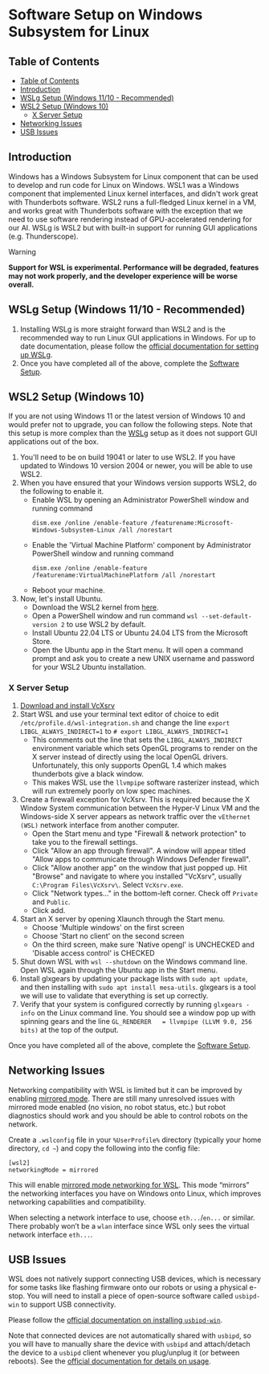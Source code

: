 # Software Setup on Windows Subsystem for Linux

## Table of Contents

<!--TOC-->

- [Table of Contents](#table-of-contents)
- [Introduction](#introduction)
- [WSLg Setup (Windows 11/10 - Recommended)](#wslg-setup-windows-1110---recommended)
- [WSL2 Setup (Windows 10)](#wsl2-setup-windows-10)
  - [X Server Setup](#x-server-setup)
- [Networking Issues](#networking-issues)
- [USB Issues](#usb-issues)

<!--TOC-->

## Introduction

Windows has a Windows Subsystem for Linux component that can be used to develop and run code for Linux on Windows. WSL1 was a Windows component that implemented Linux kernel interfaces, and didn't work great with Thunderbots software. WSL2 runs a full-fledged Linux kernel in a VM, and works great with Thunderbots software with the exception that we need to use software rendering instead of GPU-accelerated rendering for our AI. WSLg is WSL2 but with built-in support for running GUI applications (e.g. Thunderscope).

> [!WARNING]  
> **Support for WSL is experimental. Performance will be degraded, features may not work properly, and the developer experience will be worse overall.**

## WSLg Setup (Windows 11/10 - Recommended)
1. Installing WSLg is more straight forward than WSL2 and is the recommended way to run Linux GUI applications in Windows. For up to date documentation, please follow the [official documentation for setting up WSLg](https://github.com/microsoft/wslg#installing-wslg). 
2. Once you have completed all of the above, complete the [Software Setup](./getting-started.md).


## WSL2 Setup (Windows 10)
If you are not using Windows 11 or the latest version of Windows 10 and would prefer not to upgrade, you can follow the following steps. Note that this setup is more complex than the [WSLg](#wslg-setup-(windows-11---recommended)) setup as it does not support GUI applications out of the box.
1. You'll need to be on build 19041 or later to use WSL2. If you have updated to Windows 10 version 2004 or newer, you will be able to use WSL2. 
2. When you have ensured that your Windows version supports WSL2, do the following to enable it.
    - Enable WSL by opening an Administrator PowerShell window and running command 
        ```
        dism.exe /online /enable-feature /featurename:Microsoft-Windows-Subsystem-Linux /all /norestart
        ```
    - Enable the 'Virtual Machine Platform' component by Administrator PowerShell window and running command 
        ```
        dism.exe /online /enable-feature /featurename:VirtualMachinePlatform /all /norestart
        ``` 
    - Reboot your machine.
3. Now, let's install Ubuntu.
    - Download the WSL2 kernel from [here](https://docs.microsoft.com/en-us/windows/wsl/wsl2-kernel).
    - Open a PowerShell window and run command `wsl --set-default-version 2` to use WSL2 by default.
    - Install Ubuntu 22.04 LTS or Ubuntu 24.04 LTS from the Microsoft Store.
    - Open the Ubuntu app in the Start menu. It will open a command prompt and ask you to create a new UNIX username and password for your WSL2 Ubuntu installation. 

### X Server Setup
1. [Download and install VcXsrv](https://sourceforge.net/projects/vcxsrv/files/latest/download)
2. Start WSL and use your terminal text editor of choice to edit `/etc/profile.d/wsl-integration.sh` and change the line `export LIBGL_ALWAYS_INDIRECT=1` to `# export LIBGL_ALWAYS_INDIRECT=1`
    - This comments out the line that sets the `LIBGL_ALWAYS_INDIRECT` environment variable which sets OpenGL programs to render on the X server instead of directly using the local OpenGL drivers. Unfortunately, this only supports OpenGL 1.4 which makes thunderbots give a black window.
    - This makes WSL use the `llvmpipe` software rasterizer instead, which will run extremely poorly on low spec machines. 
3. Create a firewall exception for VcXsrv. This is required because the X Window System communication between the Hyper-V Linux VM and the Windows-side X server appears as network traffic over the `vEthernet (WSL)` network interface from another computer.
    - Open the Start menu and type "Firewall & network protection" to take you to the firewall settings.
    - Click "Allow an app through firewall". A window will appear titled "Allow apps to communicate through Windows Defender firewall".
    - Click "Allow another app" on the window that just popped up. Hit "Browse" and navigate to where you installed "VcXsrv", usually `C:\Program Files\VcXsrv\`. Select `VcXsrv.exe`.
    - Click "Network types..." in the bottom-left corner. Check off `Private` and `Public`.
    - Click add.
4. Start an X server by opening Xlaunch through the Start menu.
    - Choose 'Multiple windows' on the first screen
    - Choose 'Start no client' on the second screen
    - On the third screen, make sure 'Native opengl' is UNCHECKED and 'Disable access control' is CHECKED
5. Shut down WSL with `wsl --shutdown` on the Windows command line. Open WSL again through the Ubuntu app in the Start menu.
6. Install glxgears by updating your package lists with `sudo apt update`, and then installing with `sudo apt install mesa-utils`. glxgears is a tool we will use to validate that everything is set up correctly.
7. Verify that your system is configured correctly by running `glxgears -info` on the Linux command line. You should see a window pop up with spinning gears and the line `GL_RENDERER   = llvmpipe (LLVM 9.0, 256 bits)` at the top of the output.

Once you have completed all of the above, complete the [Software Setup](./getting-started.md).

## Networking Issues

Networking compatibility with WSL is limited but it can be improved by enabling [mirrored mode](https://learn.microsoft.com/en-us/windows/wsl/networking#mirrored-mode-networking). There are still many unresolved issues with mirrored mode enabled (no vision, no robot status, etc.) but robot diagnostics should work and you should be able to control robots on the network.

Create a `.wslconfig` file in your `%UserProfile%` directory (typically your home directory, `cd ~`) and copy the following into the config file:

```
[wsl2]
networkingMode = mirrored
```

This will enable [mirrored mode networking for WSL](https://learn.microsoft.com/en-us/windows/wsl/networking#mirrored-mode-networking). This mode “mirrors” the networking interfaces you have on Windows onto Linux, which improves networking capabilities and compatibility.

When selecting a network interface to use, choose `eth...`/`en...` or similar. There probably won’t be a `wlan` interface since WSL only sees the virtual network interface `eth...`. 

## USB Issues

WSL does not natively support connecting USB devices, which is necessary for some tasks like flashing firmware onto our robots or using a physical e-stop. You will need to install a piece of open-source software called `usbipd-win` to support USB connectivity.

Please follow the [official documentation on installing `usbipd-win`](https://github.com/dorssel/usbipd-win?tab=readme-ov-file#how-to-install).

Note that connected devices are not automatically shared with `usbipd`, so you will have to manually share the device with `usbipd` and attach/detach the device to a `usbipd` client whenever you plug/unplug it (or between reboots). See the [official documentation for details on usage](https://github.com/dorssel/usbipd-win?tab=readme-ov-file#how-to-install).
